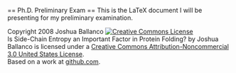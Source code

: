== Ph.D. Preliminary Exam ==
This is the LaTeX document I will be presenting for my preliminary examination.

Copyright 2008 Joshua Ballanco
<a rel="license" href="http://creativecommons.org/licenses/by-nc/3.0/us/"><img alt="Creative Commons License" style="border-width:0" src="http://i.creativecommons.org/l/by-nc/3.0/us/88x31.png" /></a><br /><span xmlns:dc="http://purl.org/dc/elements/1.1/" href="http://purl.org/dc/dcmitype/Text" property="dc:title" rel="dc:type">Is Side-Chain Entropy an Important Factor in Protein Folding?</span> by <span xmlns:cc="http://creativecommons.org/ns#" property="cc:attributionName">Joshua Ballanco</span> is licensed under a <a rel="license" href="http://creativecommons.org/licenses/by-nc/3.0/us/">Creative Commons Attribution-Noncommercial 3.0 United States License</a>.<br />Based on a work at <a xmlns:dc="http://purl.org/dc/elements/1.1/" href="http://github.com/jballanc/prelim/tree/master" rel="dc:source">github.com</a>.
